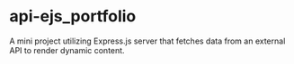 # api-ejs_portfolio
A mini project utilizing Express.js server that fetches data from an external API to render dynamic content.
